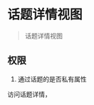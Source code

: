 话题详情视图
===============================================================
> 话题详情视图

## 权限
1. 通过话题的是否私有属性

  访问话题详情，
